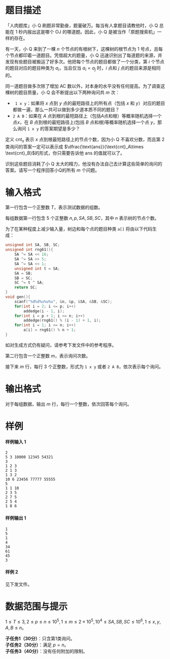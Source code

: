 
# 题目描述

「人肉题库」小 Q 刷题非常勤奋，题量破万。每当有人拿题目请教他时，小 Q 总能在 1 秒内报出这是哪个 OJ 的哪道题。因此，小 Q 是被当作「原题搜索机」一样的存在。

有一天，小 Q 来到了一棵 $n$ 个节点的有根树下，这棵树的根节点为 $1$ 号点，且每个节点都印着一道题目。凭借超大的题量，小 Q 迅速识别出了每道题的来源，并发现有些题目被搬运了好多次。他把每个节点的题目都做了一个分类，第 $i$ 个节点的题目对应的题目种类为 $a_i$，当且仅当 $a_i=a_j$ 时，$i$ 点和 $j$ 点的题目来源是相同的。

同一道题目做多次除了增加 AC 数以外，对本身的水平没有任何提高。为了调查这棵树的题目质量，小 Q 会不断提出以下两种询问共 $m$ 次：

-   ` 1 x y`：如果将 $x$ 点到 $y$ 点的最短路径上的所有点（包括 $x$ 和 $y$）对应的题目都做一遍，那么一共可以做到多少道本质不同的题目？
-    `2 A B`：如果在 $A$ 点到根的最短路径上（包括$A$点和根）等概率随机选择一个点$x$，在 $B$ 点到根的最短路径上(包括 $B$ 点和根)等概率随机选择一个点 $y$，那么询问 `1 x y` 的答案期望是多少？

定义 $\text{cnt}_x$ 表示 $x$ 点到根最短路径上的节点个数，因为小 Q 不喜欢分数，而且第 2 类询问的答案一定可以表示成 $\dfrac{\text{ans}}{\text{cnt}_A\times \text{cnt}_B}$的形式，你只需要告诉他 $\text{ans}$ 的值就可以了。

识别这些题目消耗了小 Q 太大的精力，他没有办法自己去计算这些简单的询问的答案。请写一个程序回答小Q的所有 $m$ 个问题。

# 输入格式

第一行包含一个正整数 $T$，表示测试数据的组数。

每组数据第一行包含 5 个正整数 $n,p,SA,SB,SC$，其中 $n$ 表示树的节点个数。

为了在某种程度上减少输入量，树边和每个点的题目种类 $\texttt{a[]}$ 将由以下代码生成：

```c
unsigned int SA, SB, SC;
unsigned int rng61(){
    SA ^= SA << 16;
    SA ^= SA >> 5;
    SA ^= SA << 1;
    unsigned int t = SA;
    SA = SB;
    SB = SC;
    SC ^= t ^ SA;
    return SC;
}
void gen(){
    scanf("%d%d%u%u%u", &n, &p, &SA, &SB, &SC);
    for(int i = 2; i <= p; i++)
        addedge(i - 1, i);
    for(int i = p + 1; i <= n; i++)
        addedge(rng61() % (i - 1) + 1, i);
    for(int i = 1; i <= n; i++)
        a[i] = rng61() % n + 1;
}
```

如对生成方式仍有疑问，请参考下发文件中的参考程序。

第二行包含一个正整数 $m$，表示询问次数。

接下来 $m$ 行，每行 $3$ 个正整数，形式为 `1 x y` 或者 `2 A B`，依次表示每个询问。

# 输出格式

对于每组数据，输出 $m$ 行，每行一个整数，依次回答每个询问。

# 样例

#### 样例输入 1
```plain
2
5 3 10000 12345 54321
3
1 2 3
2 1 3
1 3 2
10 6 23456 77777 55555
5
1 1 10
2 3 5
2 7 5
2 5 4
1 8 6
```

#### 样例输出 1
```plain
1
5
1
4
34
61
45
3
```

#### 样例 2
见下发文件。

# 数据范围与提示

$1\le T\le 3,2\le p\le n\le 10^5,1\le m\le 2\times 10^5,10^4\le SA,SB,SC\le 10^6,1\le x,y,A,B\le n$。

**子任务1（30分）**：只含第1类询问。    
**子任务2（30分）**：满足 $p=n$。   
**子任务3（40分）**：没有任何附加的限制。  

